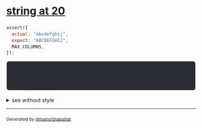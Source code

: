 # [string at 20](../../max_columns.test.js#L50)

```js
assert({
  actual: "abcdefghij",
  expect: "ABCDEFGHIJ",
  MAX_COLUMNS,
});
```

![img](throw.svg)

<details>
  <summary>see without style</summary>

```console
AssertionError: actual and expect are different

actual: "abcdefghij"
expect: "ABCDEFGHIJ"
```

</details>

---

<sub>
  Generated by <a href="https://github.com/jsenv/core/tree/main/packages/independent/snapshot">@jsenv/snapshot</a>
</sub>
